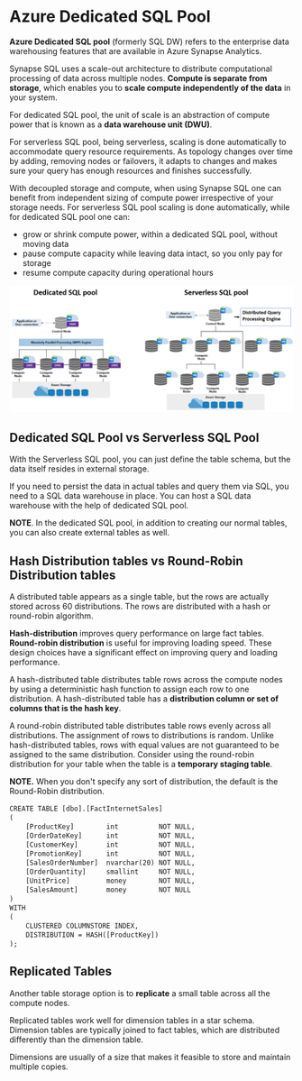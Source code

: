 # Azure Dedicated SQL Pool

**Azure Dedicated SQL pool** (formerly SQL DW) refers to the enterprise data warehousing features that are available in Azure Synapse Analytics.

Synapse SQL uses a scale-out architecture to distribute computational processing of data across multiple nodes. **Compute is separate from storage**, which enables you to **scale compute independently of the data** in your system.

For dedicated SQL pool, the unit of scale is an abstraction of compute power that is known as a **data warehouse unit (DWU)**.

For serverless SQL pool, being serverless, scaling is done automatically to accommodate query resource requirements. As topology changes over time by adding, removing nodes or failovers, it adapts to changes and makes sure your query has enough resources and finishes successfully. 

With decoupled storage and compute, when using Synapse SQL one can benefit from independent sizing of compute power irrespective of your storage needs. For serverless SQL pool scaling is done automatically, while for dedicated SQL pool one can:
- grow or shrink compute power, within a dedicated SQL pool, without moving data
- pause compute capacity while leaving data intact, so you only pay for storage
- resume compute capacity during operational hours

![Dedicated SQL Pool](../../images/dedicated_sql_pool.png)

## Dedicated SQL Pool vs Serverless SQL Pool

With the Serverless SQL pool, you can just define the table schema, but the data itself resides in external storage.

If you need to persist the data in actual tables and query them via SQL, you need to a SQL data warehouse in place. You can host a SQL data warehouse with the help of dedicated SQL pool.

**NOTE**. In the dedicated SQL pool, in addition to creating our normal tables, you can also create external tables as well.

## Hash Distribution tables vs Round-Robin Distribution tables

A distributed table appears as a single table, but the rows are actually stored across 60 distributions. The rows are distributed with a hash or round-robin algorithm.

**Hash-distribution** improves query performance on large fact tables. **Round-robin distribution** is useful for improving loading speed. These design choices have a significant effect on improving query and loading performance.

A hash-distributed table distributes table rows across the compute nodes by using a deterministic hash function to assign each row to one distribution. A hash-distributed table has a **distribution column or set of columns that is the hash key**.

A round-robin distributed table distributes table rows evenly across all distributions. The assignment of rows to distributions is random. Unlike hash-distributed tables, rows with equal values are not guaranteed to be assigned to the same distribution. Consider using the round-robin distribution for your table when the table is a **temporary staging table**.

**NOTE.** When you don't specify any sort of distribution, the default is the Round-Robin distribution.

```
CREATE TABLE [dbo].[FactInternetSales]
(   
    [ProductKey]        int          NOT NULL,
    [OrderDateKey]      int          NOT NULL,
    [CustomerKey]       int          NOT NULL,
    [PromotionKey]      int          NOT NULL,
    [SalesOrderNumber]  nvarchar(20) NOT NULL,
    [OrderQuantity]     smallint     NOT NULL,
    [UnitPrice]         money        NOT NULL,
    [SalesAmount]       money        NOT NULL
)
WITH
(   
    CLUSTERED COLUMNSTORE INDEX,  
    DISTRIBUTION = HASH([ProductKey])
);
```

## Replicated Tables

Another table storage option is to **replicate** a small table across all the compute nodes. 

Replicated tables work well for dimension tables in a star schema. Dimension tables are typically joined to fact tables, which are distributed differently than the dimension table. 

Dimensions are usually of a size that makes it feasible to store and maintain multiple copies.


